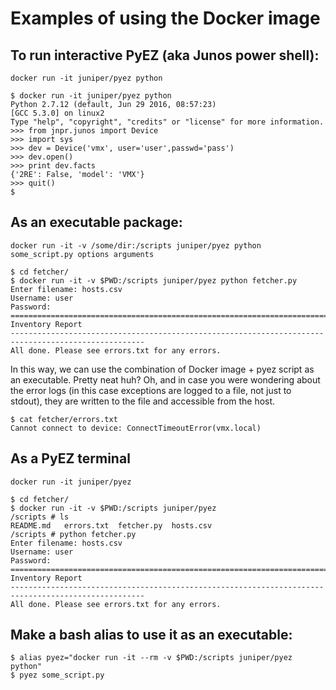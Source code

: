 # Examples of using the Docker image

## To run interactive PyEZ (aka Junos power shell):

`docker run -it juniper/pyez python`

```
$ docker run -it juniper/pyez python
Python 2.7.12 (default, Jun 29 2016, 08:57:23)
[GCC 5.3.0] on linux2
Type "help", "copyright", "credits" or "license" for more information.
>>> from jnpr.junos import Device
>>> import sys
>>> dev = Device('vmx', user='user',passwd='pass')
>>> dev.open()
>>> print dev.facts
{'2RE': False, 'model': 'VMX'}
>>> quit()
$
```

## As an executable package: 

`docker run -it -v /some/dir:/scripts juniper/pyez python some_script.py options arguments`

```
$ cd fetcher/
$ docker run -it -v $PWD:/scripts juniper/pyez python fetcher.py
Enter filename: hosts.csv
Username: user
Password: 
====================================================================================================
Inventory Report
----------------------------------------------------------------------------------------------------
All done. Please see errors.txt for any errors.
```
 
In this way, we can use the combination of Docker image + pyez script as an executable. Pretty neat huh? Oh, and in case you were wondering about the error logs (in this case exceptions are logged to a file, not just to stdout), they are written to the file and accessible from the host.

```
$ cat fetcher/errors.txt 
Cannot connect to device: ConnectTimeoutError(vmx.local)
```

## As a PyEZ terminal

`docker run -it juniper/pyez`

```
$ cd fetcher/
$ docker run -it -v $PWD:/scripts juniper/pyez
/scripts # ls
README.md   errors.txt  fetcher.py  hosts.csv
/scripts # python fetcher.py
Enter filename: hosts.csv
Username: user
Password: 
====================================================================================================
Inventory Report
----------------------------------------------------------------------------------------------------
All done. Please see errors.txt for any errors.
```

## Make a bash alias to use it as an executable:

```
$ alias pyez="docker run -it --rm -v $PWD:/scripts juniper/pyez python"
$ pyez some_script.py
```